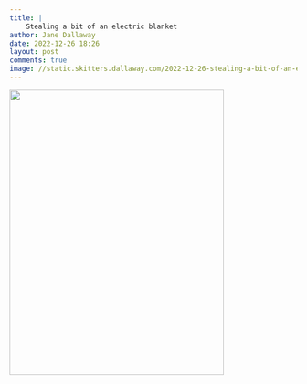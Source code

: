```yaml
---
title: |
    Stealing a bit of an electric blanket
author: Jane Dallaway
date: 2022-12-26 18:26
layout: post
comments: true
image: //static.skitters.dallaway.com/2022-12-26-stealing-a-bit-of-an-electric-blanket-fullsize-0.jpeg
---
```


<a href="//static.skitters.dallaway.com/2022-12-26-stealing-a-bit-of-an-electric-blanket-fullsize-0.jpeg"><img src="//static.skitters.dallaway.com/2022-12-26-stealing-a-bit-of-an-electric-blanket-thumb-0.jpeg" width="375" height="500"></a>



